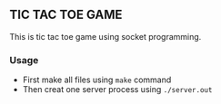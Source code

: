 ## TIC TAC TOE GAME
This is tic tac toe game using socket programming.  

### Usage
* First make all files using `make` command  
* Then creat one server process using `./server.out`

